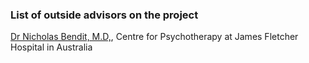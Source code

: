### List of outside advisors on the project

[Dr Nicholas Bendit, M.D,](https://www.researchgate.net/profile/Nicholas_Bendit), Centre for Psychotherapy at James Fletcher Hospital in Australia
